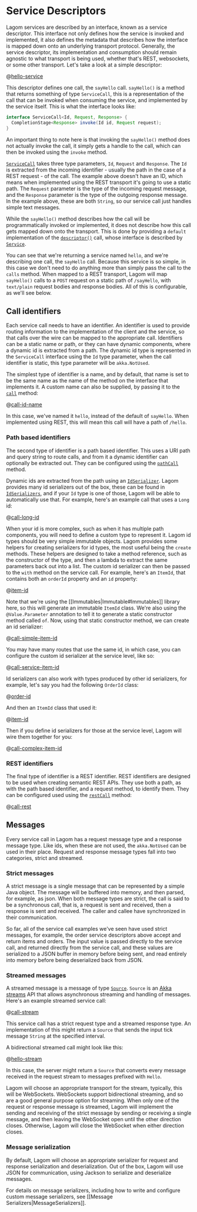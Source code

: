 # Service Descriptors

Lagom services are described by an interface, known as a service descriptor.  This interface not only defines how the service is invoked and implemented, it also defines the metadata that describes how the interface is mapped down onto an underlying transport protocol.  Generally, the service descriptor, its implementation and consumption should remain agnostic to what transport is being used, whether that's REST, websockets, or some other transport.  Let's take a look at a simple descriptor:

@[hello-service](code/docs/services/HelloService.java)

This descriptor defines one call, the `sayHello` call.  `sayHello()` is a method that returns something of type `ServiceCall`, this is a representation of the call that can be invoked when consuming the service, and implemented by the service itself.  This is what the interface looks like:

```java
interface ServiceCall<Id, Request, Response> {
  CompletionStage<Response> invoke(Id id, Request request);
}
```

An important thing to note here is that invoking the `sayHello()` method does not actually invoke the call, it simply gets a handle to the call, which can then be invoked using the `invoke` method.

[`ServiceCall`](api/java/com/lightbend/lagom/javadsl/api/ServiceCall.html) takes three type parameters, `Id`, `Request` and `Response`.  The `Id` is extracted from the incoming identifier - usually the path in the case of a REST request - of the call.  The example above doesn't have an ID, which means when implemented using the REST transport it's going to use a static path.  The `Request` parameter is the type of the incoming request message, and the `Response` parameter is the type of the outgoing response message.  In the example above, these are both `String`, so our service call just handles simple text messages.

While the `sayHello()` method describes how the call will be programmatically invoked or implemented, it does not describe how this call gets mapped down onto the transport.  This is done by providing a `default` implementation of the [`descriptor()`](api/java/com/lightbend/lagom/javadsl/api/Service.html#descriptor--) call, whose interface is described by [`Service`](api/java/com/lightbend/lagom/javadsl/api/Service.html).

You can see that we're returning a service named `hello`, and we're describing one call, the `sayHello` call.  Because this service is so simple, in this case we don't need to do anything more than simply pass the call to the `calls` method.  When mapped to a REST transport, Lagom will map `sayHello()` calls to a `POST` request on a static path of `/sayHello`, with `text/plain` request bodies and response bodies.  All of this is configurable, as we'll see below.

## Call identifiers

Each service call needs to have an identifier.  An identifier is used to provide routing information to the implementation of the client and the service, so that calls over the wire can be mapped to the appropriate call.  Identifiers can be a static name or path, or they can have dynamic components, where a dynamic id is extracted from a path.  The dynamic id type is represented in the `ServiceCall` interface using the `Id` type parameter, when the call identifier is static, this type parameter will be `akka.NotUsed`.


The simplest type of identifier is a name, and by default, that name is set to be the same name as the name of the method on the interface that implements it.  A custom name can also be supplied, by passing it to the [`call`]((api/java/com/lightbend/lagom/javadsl/api/Service.html#namedCall-java.lang.String-com.lightbend.lagom.javadsl.api.ServiceCall-)) method:

@[call-id-name](code/docs/services/FirstDescriptor.java)

In this case, we've named it `hello`, instead of the default of `sayHello`.  When implemented using REST, this will mean this call will have a path of `/hello`.

### Path based identifiers

The second type of identifier is a path based identifier.  This uses a URI path and query string to route calls, and from it a dynamic identifier can optionally be extracted out.  They can be configured using the [`pathCall`](api/java/com/lightbend/lagom/javadsl/api/Service.html#pathCall-java.lang.String-com.lightbend.lagom.javadsl.api.ServiceCall-) method.

Dynamic ids are extracted from the path using an [`IdSerializer`](api/java/com/lightbend/lagom/javadsl/api/deser/IdSerializer.html).  Lagom provides many id serializers out of the box, these can be found in [`IdSerializers`](api/java/com/lightbend/lagom/javadsl/api/deser/IdSerializers.html), and if your `Id` type is one of those, Lagom will be able to automatically use that.  For example, here's an example call that uses a `Long` id:

@[call-long-id](code/docs/services/FirstDescriptor.java)

When your id is more complex, such as when it has multiple path components, you will need to define a custom type to represent it.  Lagom id types should be very simple immutable objects.  Lagom provides some helpers for creating serializers for id types, the most useful being the `create` methods.  These helpers are designed to take a method reference, such as the constructor of the type, and then a lambda to extract the same parameters back out into a list.  The custom id serializer can then be passed to the `with` method on the service call.  For example, here's an `ItemId`, that contains both an `orderId` property and an `id` property:

@[item-id](code/docs/services/simpleitemid/AbstractItemId.java)

Note that we're using the [[Immutables|Immutable#Immutables]] library here, so this will generate an immutable `ItemId` class.  We're also using the `@Value.Parameter` annotation to tell it to generate a static constructor method called `of`.  Now, using that static constructor method, we can create an id serializer:

@[call-simple-item-id](code/docs/services/simpleitemid/Descriptors.java)

You may have many routes that use the same id, in which case, you can configure the custom id serializer at the service level, like so:

@[call-service-item-id](code/docs/services/simpleitemid/Descriptors.java)

Id serializers can also work with types produced by other id serializers, for example, let's say you had the following `OrderId` class:

@[order-id](code/docs/services/AbstractOrderId.java)

And then an `ItemId` class that used it:

@[item-id](code/docs/services/AbstractItemId.java)

Then if you define id serializers for those at the service level, Lagom will wire them together for you:

@[call-complex-item-id](code/docs/services/FirstDescriptor.java)

### REST identifiers

The final type of identifier is a REST identifier.  REST identifiers are designed to be used when creating semantic REST APIs.  They use both a path, as with the path based identifier, and a request method, to identify them.  They can be configured used using the [`restCall`](api/java/com/lightbend/lagom/javadsl/api/Service.html#restCall-com.lightbend.lagom.javadsl.api.transport.Method-java.lang.String-com.lightbend.lagom.javadsl.api.ServiceCall-) method:

@[call-rest](code/docs/services/FirstDescriptor.java)

## Messages

Every service call in Lagom has a request message type and a response message type.  Like ids, when these are not used, the `akka.NotUsed` can be used in their place.  Request and response message types fall into two categories, strict and streamed.

### Strict messages

A strict message is a single message that can be represented by a simple Java object.  The message will be buffered into memory, and then parsed, for example, as json.  When both message types are strict, the call is said to be a synchronous call, that is, a request is sent and received, then a response is sent and received.  The caller and callee have synchronized in their communication.

So far, all of the service call examples we've seen have used strict messages, for example, the order service descriptors above accept and return items and orders.  The input value is passed directly to the service call, and returned directly from the service call, and these values are serialized to a JSON buffer in memory before being sent, and read entirely into memory before being deserialized back from JSON.

### Streamed messages

A streamed message is a message of type [`Source`](http://doc.akka.io/japi/akka/2.4.2/akka/stream/javadsl/Source.html).  `Source` is an [Akka streams](http://doc.akka.io/docs/akka/2.4.2/java.html) API that allows asynchronous streaming and handling of messages.  Here's an example streamed service call:

@[call-stream](code/docs/services/FirstDescriptor.java)

This service call has a strict request type and a streamed response type.  An implementation of this might return a `Source` that sends the input tick message `String` at the specified interval.

A bidirectional streamed call might look like this:

@[hello-stream](code/docs/services/FirstDescriptor.java)

In this case, the server might return a `Source` that converts every message received in the request stream to messages prefixed with `Hello`.

Lagom will choose an appropriate transport for the stream, typically, this will be WebSockets.  WebSockets support bidirectional streaming, and so are a good general purpose option for streaming.  When only one of the request or response message is streamed, Lagom will implement the sending and receiving of the strict message by sending or receiving a single message, and then leaving the WebSocket open until the other direction closes.  Otherwise, Lagom will close the WebSocket when either direction closes.

### Message serialization

By default, Lagom will choose an appropriate serializer for request and response serialization and deserialization.  Out of the box, Lagom will use JSON for communication, using Jackson to serialize and deserialize messages.

For details on message serializers, including how to write and configure custom message serializers, see [[Message Serializers|MessageSerializers]].

